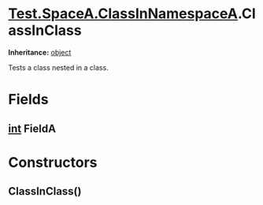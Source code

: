 # [Test.SpaceA.ClassInNamespaceA](TableOfContents.Test.SpaceA.ClassInNamespaceA.md).ClassInClass

**Inheritance:** [object](https://docs.microsoft.com/en-us/dotnet/api/system.object)  
  
Tests a class nested in a class.  
  

# Fields

## [int](https://docs.microsoft.com/en-us/dotnet/api/system.int32) FieldA

# Constructors

## ClassInClass()

